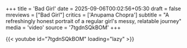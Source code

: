 +++
title = 'Bad Girl'
date = 2025-09-06T00:02:56+05:30
draft = false
mreviews = ["Bad Girl"]
critics = ['Anupama Chopra']
subtitle = "A refreshingly honest portrait of a regular girl's messy, relatable journey"
media = 'video'
source = '7tgdnSQkBOM'
+++

{{< youtube id="7tgdnSQkBOM" loading="lazy" >}}
